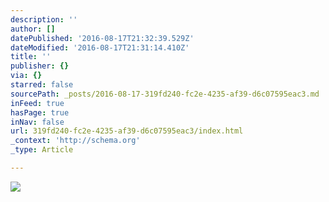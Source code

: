 ```yaml
---
description: ''
author: []
datePublished: '2016-08-17T21:32:39.529Z'
dateModified: '2016-08-17T21:31:14.410Z'
title: ''
publisher: {}
via: {}
starred: false
sourcePath: _posts/2016-08-17-319fd240-fc2e-4235-af39-d6c07595eac3.md
inFeed: true
hasPage: true
inNav: false
url: 319fd240-fc2e-4235-af39-d6c07595eac3/index.html
_context: 'http://schema.org'
_type: Article

---
```

![](https://the-grid-user-content.s3-us-west-2.amazonaws.com/49c531a1-fd93-4fd7-b7c2-8ae16301d124.jpg)